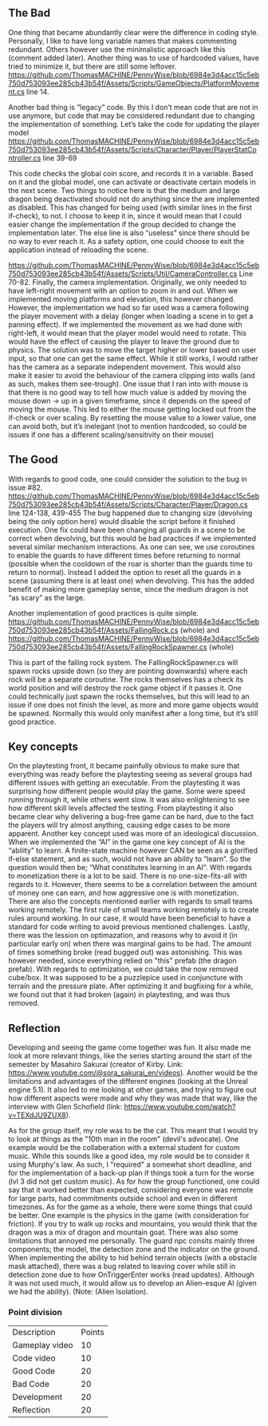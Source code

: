 ## The Bad
One thing that became abundantly clear were the difference in coding style. Personally, I like to have long variable names that makes commenting redundant. Others however use the minimalistic approach like this (comment added later). Another thing was to use of hardcoded values, have tried to minimize it, but there are still some leftover.
https://github.com/ThomasMACHINE/PennyWise/blob/6984e3d4acc15c5eb750d753093ee285cb43b54f/Assets/Scripts/GameObjects/PlatformMovement.cs line 14.
 
Another bad thing is “legacy” code. By this I don’t mean code that are not in use anymore, but code that may be considered redundant due to changing the implementation of something.
Let’s take the code for updating the player model https://github.com/ThomasMACHINE/PennyWise/blob/6984e3d4acc15c5eb750d753093ee285cb43b54f/Assets/Scripts/Character/Player/PlayerStatController.cs line 39-69
 
This code checks the global coin score, and records it in a variable. Based on it and the global model, one can activate or deactivate certain models in the next scene. Two things to notice here is that the medium and large dragon being deactivated should not do anything since the are implemented as disabled. This has changed for being used (with similar lines in the first if-check), to not. I choose to keep it in, since it would mean that I could easier change the implementation if the group decided to change the implementation later. The else line is also “useless” since there should be no way to ever reach it. As a safety option, one could choose to exit the application instead of reloading the scene.

https://github.com/ThomasMACHINE/PennyWise/blob/6984e3d4acc15c5eb750d753093ee285cb43b54f/Assets/Scripts/Util/CameraController.cs Line 70-82.
Finally, the camera implementation. Originally, we only needed to have left-right movement with an option to zoom in and out. When we implemented moving platforms and elevation, this however changed. However, the implementation we had so far used was a camera following the player movement with a delay (longer when loading a scene in to get a panning effect). If we implemented the movement as we had done with right-left, it would mean that the player model would need to rotate. This would have the effect of causing the player to leave the ground due to physics. The solution was to move the target higher or lower based on user input, so that one can get the same effect. While it still works, I would rather has the camera as a separate independent movement. This would also make it easier to avoid the behaviour of the camera clipping into walls (and as such, makes them see-trough). One issue that I ran into with mouse is that there is no good way to tell how much value is added by moving the mouse down -> up in a given timeframe, since it depends on the speed of moving the mouse. This led to either the mouse getting locked out from the if-check or over scaling. By resetting the mouse value to a lower value, one can avoid both, but it’s inelegant (not to mention hardcoded, so could be issues if one has a different scaling/sensitivity on their mouse)

## The Good
With regards to good code, one could consider the solution to the bug in issue #82.
https://github.com/ThomasMACHINE/PennyWise/blob/6984e3d4acc15c5eb750d753093ee285cb43b54f/Assets/Scripts/Character/Player/Dragon.cs line 124-138, 439-455
The bug happened due to changing size (devolving being the only option here) would disable the script before it finished execution. One fix could have been changing all guards in a scene to be correct when devolving, but this would be bad practices if we implemented several similar mechanism interactions. 
As one can see, we use coroutines to enable the guards to have different times before returning to normal (possible when the cooldown of the roar is shorter than the guards time to return to normal).
Instead I added the option to reset all the guards in a scene (assuming there is at least one) when devolving. This has the added benefit of making more gameplay sense, since the medium dragon is not “as scary” as the large.
 

Another implementation of good practices is quite simple.
https://github.com/ThomasMACHINE/PennyWise/blob/6984e3d4acc15c5eb750d753093ee285cb43b54f/Assets/FallingRock.cs (whole) and https://github.com/ThomasMACHINE/PennyWise/blob/6984e3d4acc15c5eb750d753093ee285cb43b54f/Assets/FallingRockSpawner.cs (whole)

 
This is part of the falling rock system. The FallingRockSpawner.cs will spawn rocks upside down (so they are pointing downwards) where each rock will be a separate coroutine. The rocks themselves has a check its world position and will destroy the rock game object if it passes it. One could technically just spawn the rocks themselves, but this will lead to an issue if one does not finish the level, as more and more game objects would be spawned. Normally this would only manifest after a long time, but it’s still good practice.

## Key concepts
On the playtesting front, it became painfully obvious to make sure that everything was ready before the playtesting seeing as several groups had different issues with getting an executable. From the playtesting it was surprising how different people would play the game. Some were speed running through it, while others went slow. It was also enlightening to see how different skill levels affected the testing. From playtesting it also became clear why delivering a bug-free game can be hard, due to the fact the players will try almost anything, causing edge cases to be more apparent.
Another key concept used was more of an ideological discussion. When we implemented the “AI” in the game one key concept of AI is the “ability” to learn. A finite-state machine however CAN be seen as a glorified if-else statement, and as such, would not have an ability to “learn”. So the question would then be; “What constitutes learning in an AI”.
With regards to monetization there is a lot to be said. There is no one-size-fits-all with regards to it. However, there seems to be a correlation between the amount of money one can earn, and how aggressive one is with monetization. 
There are also the concepts mentioned earlier with regards to small teams working remotely. The first rule of small teams working remotely is to create rules around working. In our case, it would have been beneficial to have a standard for code writing to avoid previous mentioned challenges.
Lastly, there was the lession on optimazation, and reasons why to avoid it (in particular early on) when there was marginal gains to be had. The amount of times something broke (read bugged out) was astonishing. This was however needed, since everything relied on "this" prefab (the dragon prefab). With regards to optimization, we could take the now removed cube/box. It was supposed to be a puzzlepice used in conjuncture with terrain and the pressure plate. After optimizing it and bugfixing for a while, we found out that it had broken (again) in playtesting, and was thus removed.

## Reflection
Developing and seeing the game come together was fun. It also made me look at more relevant things, like the series starting around the start of the semester by Masahiro Sakurai (creator of Kirby. Link: https://www.youtube.com/@sora_sakurai_en/videos). Another would be the limitations and advantages of the different engines (looking at the Unreal engine 5.1).
It also led to me looking at other games, and trying to figure out how different aspects were made and why they was made that way, like the interview with Glen Schofield (link: https://www.youtube.com/watch?v=TEXdJU9ZUX8).

As for the group itself, my role was to be the cat. This meant that I would try to look at things as the "10th man in the room" (devil's advocate). One example would be the collaberation with a external student for custom music. While this sounds like a good idea, my role would be to consider it using Murphy's law. As such, I "required" a somewhat short deadline, and for the implementation of a back-up plan if things took a turn for the worse (lvl 3 did not get custom music).
As for how the group functioned, one could say that it worked better than expected, considering everyone was remote for large parts, had commitments outside school and even in different timezones. As for the game as a whole, there were some things that could be better. One example is the physics in the game (with consideration for friction). If you try to walk up rocks and mountains, you would think that the dragon was a mix of dragon and mountain goat. There was also some limitations that annoyed me personally. The guard npc consits mainly three components; the model, the detection zone and the indicator on the ground. When implementing the ability to hid behind terrain objects (with a obstacle mask attached), there was a bug related to leaving cover while still in detection zone due to how OnTriggerEnter works (read updates). Although it was not used much, it would allow us to develop an Alien-esque AI (given we had the ability). (Note: (Alien Isolation).


### Point division 
| | |
|----|----|
| Description | Points |
| Gameplay video | 10 |
| Code video| 10 |
| Good Code| 20 |
| Bad Code| 20 |
| Development| 20 |
| Reflection| 20 |
